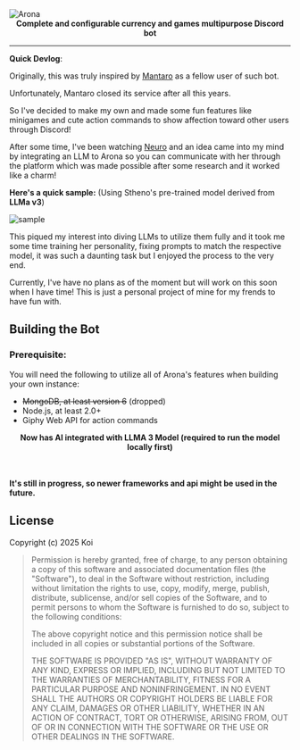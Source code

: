 <img alt="Arona" src="https://i.imgur.com/7JZhIoL.png"/>

<center><b>Complete and configurable currency and games multipurpose Discord bot</b></center>
<hr>

**Quick Devlog**:

Originally, this was truly inspired by [Mantaro](https://github.com/Mantaro) as a fellow user of such bot. 

Unfortunately, Mantaro closed its service after all this years. 

So I've decided to make my own and made some fun features like minigames and cute action commands to show affection toward other users through Discord!

After some time, I've been watching [Neuro](https://en.wikipedia.org/wiki/Neuro-sama) and an idea came into my mind by integrating an LLM to Arona so you can communicate with her through the platform which was made possible after some research and it worked like a charm! 

**Here's a quick sample:** (Using Stheno's pre-trained model derived from **LLMa v3**)

<img alt="sample" src="https://i.imgur.com/RUk64yx.png"/>

This piqued my interest into diving LLMs to utilize them fully and it took me some time training her personality, fixing prompts to match the respective model, it was such a daunting task but I enjoyed the process to the very end.

Currently, I've have no plans as of the moment but will work on this soon when I have time! This is just a personal project of mine for my frends to have fun with.

## Building the Bot

### Prerequisite:

You will need the following to utilize all of Arona's features when building your own instance:
* ~~MongoDB, at least version 6~~ (dropped)
* Node.js, at least 2.0+
* Giphy Web API for action commands

<center><b>Now has AI integrated with LLMA 3 Model (required to run the model locally first)</b></center>
<br><br>

**It's still in progress, so newer frameworks and api might be used in the future.**

## License

Copyright (c) 2025 Koi

> Permission is hereby granted, free of charge, to any person obtaining a copy
> of this software and associated documentation files (the "Software"), to deal
> in the Software without restriction, including without limitation the rights
> to use, copy, modify, merge, publish, distribute, sublicense, and/or sell
> copies of the Software, and to permit persons to whom the Software is
> furnished to do so, subject to the following conditions:
> 
> The above copyright notice and this permission notice shall be included in all
> copies or substantial portions of the Software.
> 
> THE SOFTWARE IS PROVIDED "AS IS", WITHOUT WARRANTY OF ANY KIND, EXPRESS OR
> IMPLIED, INCLUDING BUT NOT LIMITED TO THE WARRANTIES OF MERCHANTABILITY,
> FITNESS FOR A PARTICULAR PURPOSE AND NONINFRINGEMENT. IN NO EVENT SHALL THE
> AUTHORS OR COPYRIGHT HOLDERS BE LIABLE FOR ANY CLAIM, DAMAGES OR OTHER
> LIABILITY, WHETHER IN AN ACTION OF CONTRACT, TORT OR OTHERWISE, ARISING FROM,
> OUT OF OR IN CONNECTION WITH THE SOFTWARE OR THE USE OR OTHER DEALINGS IN THE
> SOFTWARE.
